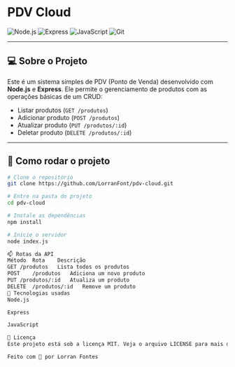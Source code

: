 # PDV Cloud

![Node.js](https://img.shields.io/badge/Node.js-339933?style=for-the-badge&logo=nodedotjs&logoColor=white)
![Express](https://img.shields.io/badge/Express.js-000000?style=for-the-badge&logo=express&logoColor=white)
![JavaScript](https://img.shields.io/badge/JavaScript-F7DF1E?style=for-the-badge&logo=javascript&logoColor=black)
![Git](https://img.shields.io/badge/Git-F05032?style=for-the-badge&logo=git&logoColor=white)

---

## 💻 Sobre o Projeto

Este é um sistema simples de PDV (Ponto de Venda) desenvolvido com **Node.js** e **Express**. Ele permite o gerenciamento de produtos com as operações básicas de um CRUD:

- Listar produtos (`GET /produtos`)
- Adicionar produto (`POST /produtos`)
- Atualizar produto (`PUT /produtos/:id`)
- Deletar produto (`DELETE /produtos/:id`)

---

## 🚀 Como rodar o projeto

```bash
# Clone o repositório
git clone https://github.com/LorranFont/pdv-cloud.git

# Entre na pasta do projeto
cd pdv-cloud

# Instale as dependências
npm install

# Inicie o servidor
node index.js

📫 Rotas da API
Método	Rota	Descrição
GET	/produtos	Lista todos os produtos
POST	/produtos	Adiciona um novo produto
PUT	/produtos/:id	Atualiza um produto
DELETE	/produtos/:id	Remove um produto
🧠 Tecnologias usadas
Node.js

Express

JavaScript

📝 Licença
Este projeto está sob a licença MIT. Veja o arquivo LICENSE para mais detalhes.

Feito com 💙 por Lorran Fontes